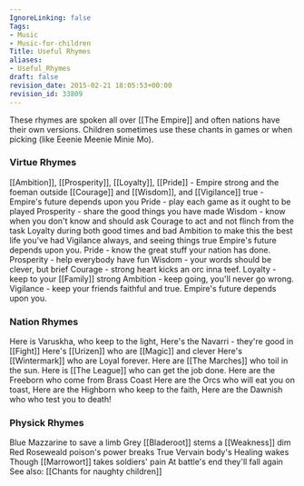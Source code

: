 ```yaml
---
IgnoreLinking: false
Tags:
- Music
- Music-for-children
Title: Useful Rhymes
aliases:
- Useful_Rhymes
draft: false
revision_date: 2015-02-21 18:05:53+00:00
revision_id: 33809
---
```


These rhymes are spoken all over [[The Empire]] and often nations have their own versions. Children sometimes use these chants in games or when picking (like Eeenie Meenie Minie Mo).
### Virtue Rhymes
[[Ambition]], [[Prosperity]], [[Loyalty]], [[Pride]] - Empire strong and the foeman outside
[[Courage]] and [[Wisdom]], and [[Vigilance]] true - Empire's future depends upon you
Pride - play each game as it ought to be played
Prosperity - share the good things you have made
Wisdom - know when you don't know and should ask
Courage to act and not flinch from the task
Loyalty during both good times and bad
Ambition to make this the best life you've had
Vigilance always, and seeing things true
Empire's future depends upon you.
Pride - know the great stuff your nation has done.
Prosperity - help everybody have fun
Wisdom - your words should be clever, but brief
Courage - strong heart kicks an orc inna teef.
Loyalty - keep to your [[Family]] strong
Ambition - keep going, you'll never go wrong.
Vigilance - keep your friends faithful and true.
Empire's future depends upon you.
### Nation Rhymes
Here is Varuskha, who keep to the light,
Here's the Navarri - they're good in [[Fight]]
Here's [[Urizen]] who are [[Magic]] and clever
Here's [[Wintermark]] who are Loyal forever.
Here are [[The Marches]] who toil in the sun.
Here is [[The League]] who can get the job done.
Here are the Freeborn who come from Brass Coast
Here are the Orcs who will eat you on toast,
Here are the Highborn who keep to the faith,
Here are the Dawnish who who test you to death!
### Physick Rhymes
Blue Mazzarine to save a limb
Grey [[Bladeroot]] stems a [[Weakness]] dim
Red Roseweald poison's power breaks
True Vervain body's Healing wakes
Though [[Marrowort]] takes soldiers' pain
At battle's end they'll fall again
See also:
[[Chants for naughty children]]